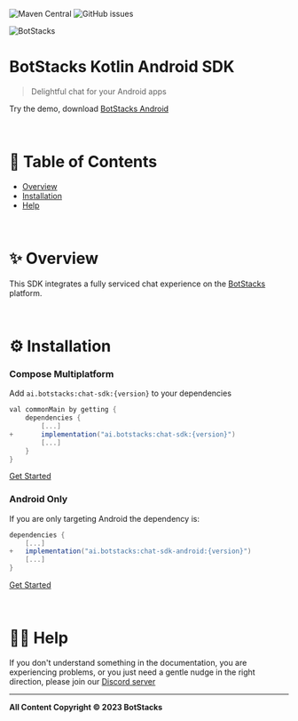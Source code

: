 ![Maven Central](https://img.shields.io/maven-central/v/io.inappchat/sdk) ![GitHub issues](https://img.shields.io/github/issues/inappchat/android-example)

![BotStacks](https://private-user-images.githubusercontent.com/106978117/287741102-b3a09579-49e9-44e3-a054-cf8c290d01b8.png?jwt=eyJhbGciOiJIUzI1NiIsInR5cCI6IkpXVCJ9.eyJpc3MiOiJnaXRodWIuY29tIiwiYXVkIjoicmF3LmdpdGh1YnVzZXJjb250ZW50LmNvbSIsImtleSI6ImtleTUiLCJleHAiOjE3MDg5NzAwMTgsIm5iZiI6MTcwODk2OTcxOCwicGF0aCI6Ii8xMDY5NzgxMTcvMjg3NzQxMTAyLWIzYTA5NTc5LTQ5ZTktNDRlMy1hMDU0LWNmOGMyOTBkMDFiOC5wbmc_WC1BbXotQWxnb3JpdGhtPUFXUzQtSE1BQy1TSEEyNTYmWC1BbXotQ3JlZGVudGlhbD1BS0lBVkNPRFlMU0E1M1BRSzRaQSUyRjIwMjQwMjI2JTJGdXMtZWFzdC0xJTJGczMlMkZhd3M0X3JlcXVlc3QmWC1BbXotRGF0ZT0yMDI0MDIyNlQxNzQ4MzhaJlgtQW16LUV4cGlyZXM9MzAwJlgtQW16LVNpZ25hdHVyZT0xMDhmMzZjYzFjZTAwOTk0Yjk3YTM1MDkwMDMwMDFmNWJmZmVhMzI1NTM4M2NlYTA2OTAzNmUyYzY3ZWJlMjJmJlgtQW16LVNpZ25lZEhlYWRlcnM9aG9zdCZhY3Rvcl9pZD0wJmtleV9pZD0wJnJlcG9faWQ9MCJ9.QMKOsYTGa70taEz9XIRls-_93iaex3C0mOFwrNlxbfA)


# BotStacks Kotlin Android SDK

> Delightful chat for your Android apps

Try the demo, download [BotStacks Android](https://play.google.com/store/apps/details?id=ai.botstacks.sample)

&nbsp;

# 📃 Table of Contents

- [Overview](#-overview)
- [Installation](#-installation)
- [Help](#-help)

&nbsp;

# ✨ Overview

This SDK integrates a fully serviced chat experience on the [BotStacks](https://botstacks.ai) platform.

&nbsp;

# ⚙ Installation

### Compose Multiplatform

Add `ai.botstacks:chat-sdk:{version}` to your dependencies

```gradle
val commonMain by getting {
    dependencies {
        [...]
+       implementation("ai.botstacks:chat-sdk:{version}")
        [...]
    }
}
```
[Get Started](compose/compose-getting-started.md)

### Android Only

If you are only targeting Android the dependency is:

```gradle
dependencies {
    [...]
+   implementation("ai.botstacks:chat-sdk-android:{version}")
    [...]
}
```
[Get Started](android/android-getting-started.md)

&nbsp;

# 🙋‍♂️ Help

If you don't understand something in the documentation, you are experiencing problems, or you just need a gentle nudge in the right direction, please join our [Discord server](https://discord.com/invite/5kwyQCz3zZ)

---

**All Content Copyright © 2023 BotStacks**